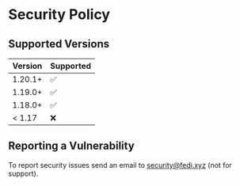 # Security Policy

## Supported Versions

| Version | Supported          |
| ------- | ------------------ |
| 1.20.1+  | :white_check_mark: |
| 1.19.0+  | :white_check_mark: |
| 1.18.0+  | :white_check_mark: |
| < 1.17  | :x:                |

## Reporting a Vulnerability

To report security issues send an email to security@fedi.xyz (not for support).
